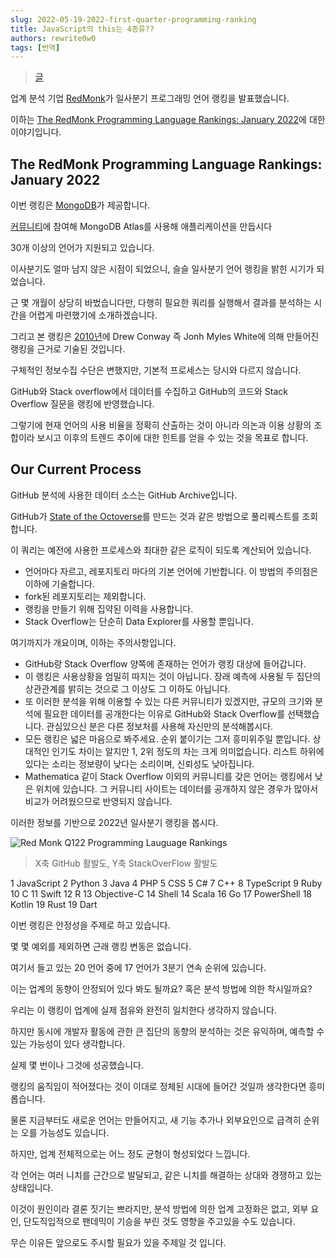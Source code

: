 ```yaml
---
slug: 2022-05-19-2022-first-quarter-programming-ranking
title: JavaScript의 this는 4종류??
authors: rewrite0w0
tags: [번역]
---
```


> [글](https://redmonk.com/sogrady/2022/03/28/language-rankings-1-22/)

업계 분석 기업 [RedMonk](https://redmonk.com/)가 일사분기 프로그래밍 언어 랭킹을 발표했습니다.

이하는 [The RedMonk Programming Language Rankings: January 2022](https://redmonk.com/sogrady/2022/03/28/language-rankings-1-22/)에 대한 이야기입니다.

## The RedMonk Programming Language Rankings: January 2022

이번 랭킹은 [MongoDB](https://www.mongodb.com/languages?utm_campaign=prismaga&utm_source=redmonk&utm_medium=website&utm_term=partner&utm_content=ranking)가 제공합니다.

[커뮤니티](https://mongodb.com/community/forums)에 참여해 MongoDB Atlas를 사용해 애플리케이션을 만듭시다

30개 이상의 언어가 지원되고 있습니다.

이사분기도 얼마 남지 않은 시점이 되었으니, 슬슬 일사분기 언어 랭킹을 밝힌 시기가 되었습니다.

근 몇 개월이 상당히 바벘습니다만, 다행히 필요한 쿼리를 실행해서 결과를 분석하는 시간을 어렵게 마련했기에 소개하겠습니다.

그리고 본 랭킹은 [2010년](http://www.dataists.com/2010/12/ranking-the-popularity-of-programming-langauges/)에 Drew Conway 즉 Jonh Myles White에 의해 만들어진 랭킹을 근거로 기술된 것입니다.

구체적인 정보수집 수단은 변했지만, 기본적 프로세스는 당시와 다르지 않습니다.

GitHub와 Stack overflow에서 데이터를 수집하고 GitHub의 코드와 Stack Overflow 질문을 랭킹에 반영했습니다.

그렇기에 현재 언어의 사용 비율을 정확히 산출하는 것이 아니라 의논과 이용 상황의 조합이라 보시고 이후의 트렌드 추이에 대한 힌트를 얻을 수 있는 것을 목표로 합니다.

## Our Current Process

GitHub 분석에 사용한 데이터 소스는 GitHub Archive입니다.

GitHub가 [State of the Octoverse](https://octoverse.github.com/)를 만드는 것과 같은 방법으로 풀리퀘스트를 조회합니다.

이 쿼리는 예전에 사용한 프로세스와 최대한 같은 로직이 되도록 계산되어 있습니다.

- 언어마다 자르고, 레포지토리 마다의 기본 언어에 기반합니다. 이 방법의 주의점은 이하에 기술합니다.
- fork된 레포지토리는 제외합니다.
- 랭킹을 만들기 위해 집약된 이력을 사용합니다.
- Stack Overflow는 단순히 Data Explorer를 사용할 뿐입니다.

여기까지가 개요이며, 이하는 주의사항입니다.

- GitHub랑 Stack Overflow 양쪽에 존재하는 언어가 랭킹 대상에 들어갑니다.
- 이 랭킹은 사용상황을 엄밀히 따지는 것이 아닙니다. 장래 예측에 사용될 두 집단의 상관관계를 밝히는 것으로 그 이상도 그 이하도 아닙니다.
- 또 이러한 분석을 위해 이용할 수 있는 다른 커뮤니티가 있겠지만, 규모의 크기와 분석에 필요한 데이터를 공개한다는 이유로 GitHub와 Stack Overflow를 선택했습니다. 관심있으신 분은 다른 정보처를 사용해 자신만의 분석해봅시다.
- 모든 랭킹은 넓은 마음으로 봐주세요. 순위 붙이기는 그저 흥미위주일 뿐입니다. 상대적인 인기도 차이는 알지만 1, 2위 정도의 차는 크게 의미없습니다. 리스트 하위에 있다는 소리는 정보량이 낮다는 소리이며, 신뢰성도 낮아집니다.
- Mathematica 같이 Stack Overflow 이외의 커뮤니티를 갖은 언어는 랭킹에서 낮은 위치에 있습니다. 그 커뮤니티 사이트는 데이터를 공개하지 않은 경우가 많아서 비교가 어려웠으므로 반영되지 않습니다.

이러한 정보를 기반으로 2022년 일사분기 랭킹을 봅시다.

![Red Monk Q122 Programming Lauguage Rankings](https://camo.qiitausercontent.com/de8dae7dd39e1d3829371e0deabfadff071dcdf1/68747470733a2f2f71696974612d696d6167652d73746f72652e73332e61702d6e6f727468656173742d312e616d617a6f6e6177732e636f6d2f302f32363038382f61643238663261392d333463652d316338352d373061352d3435343463356134353331342e706e67)

> X축 GitHub 활발도, Y축 StackOverFlow 활발도

1 JavaScript
2 Python
3 Java
4 PHP
5 CSS
5 C#
7 C++
8 TypeScript
9 Ruby
10 C
11 Swift
12 R
13 Objective-C
14 Shell
14 Scala
16 Go
17 PowerShell
18 Kotlin
19 Rust
19 Dart

이번 랭킹은 안정성을 주제로 하고 있습니다.

몇 몇 예외를 제외하면 근래 랭킹 변동은 없습니다.

여기서 들고 있는 20 언어 중에 17 언어가 3분기 연속 순위에 있습니다.

이는 업계의 동향이 안정되어 있다 봐도 될까요?
혹은 분석 방법에 의한 착시일까요?

우리는 이 랭킹이 업계에 실제 점유와 완전히 일치한다 생각하지 않습니다.

하지만 동시에 개발자 활동에 관한 큰 집단의 동향의 분석하는 것은 유익하며, 예측할 수 있는 가능성이 있다 생각합니다.

실제 몇 번이나 그것에 성공했습니다.

랭킹의 움직임이 적어졌다는 것이 이대로 정체된 시대에 들어간 것일까 생각한다면 흥미롭습니다.

물론 지금부터도 새로운 언어는 만들어지고, 새 기능 추가나 외부요인으로 급격히 순위는 오를 가능성도 있습니다.

하지만, 업계 전체적으로는 어느 정도 균형이 형성되었다 느낍니다.

각 언어는 여러 니치를 근간으로 발달되고, 같은 니치를 해결하는 상대와 경쟁하고 있는 상태입니다.

이것이 원인이라 결론 짓기는 쁘라지만, 분석 방법에 의한 업계 고정화은 없고, 외부 요인, 단도직입적으로 팬데믹이 기승을 부린 것도 영향을 주고있을 수도 있습니다.

무슨 이유든 앞으로도 주시할 필요가 있을 주제일 것 입니다.
